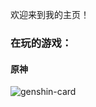 欢迎来到我的主页！

### 在玩的游戏：
#### 原神
<img src="https://genshin-card.getloli.com/16/282796368.png" alt="genshin-card" />
